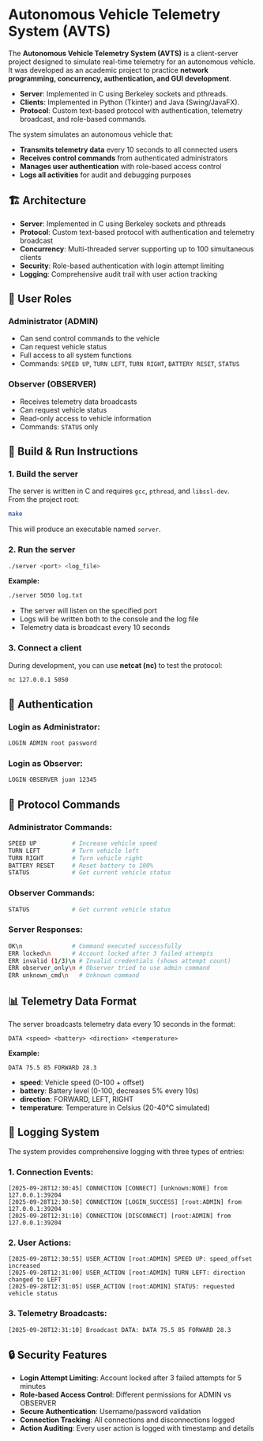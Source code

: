 # Autonomous Vehicle Telemetry System (AVTS)

The **Autonomous Vehicle Telemetry System (AVTS)** is a client-server project designed to simulate real-time telemetry for an autonomous vehicle.  
It was developed as an academic project to practice **network programming, concurrency, authentication, and GUI development**.

- **Server**: Implemented in C using Berkeley sockets and pthreads.
- **Clients**: Implemented in Python (Tkinter) and Java (Swing/JavaFX).
- **Protocol**: Custom text-based protocol with authentication, telemetry broadcast, and role-based commands.

The system simulates an autonomous vehicle that:
- **Transmits telemetry data** every 10 seconds to all connected users
- **Receives control commands** from authenticated administrators
- **Manages user authentication** with role-based access control
- **Logs all activities** for audit and debugging purposes

## 🏗️ Architecture

- **Server**: Implemented in C using Berkeley sockets and pthreads
- **Protocol**: Custom text-based protocol with authentication and telemetry broadcast
- **Concurrency**: Multi-threaded server supporting up to 100 simultaneous clients
- **Security**: Role-based authentication with login attempt limiting
- **Logging**: Comprehensive audit trail with user action tracking

## 👥 User Roles

### **Administrator (ADMIN)**
- Can send control commands to the vehicle
- Can request vehicle status
- Full access to all system functions
- Commands: `SPEED UP`, `TURN LEFT`, `TURN RIGHT`, `BATTERY RESET`, `STATUS`

### **Observer (OBSERVER)**
- Receives telemetry data broadcasts
- Can request vehicle status
- Read-only access to vehicle information
- Commands: `STATUS` only

## 🚀 Build & Run Instructions

### 1. Build the server
The server is written in C and requires `gcc`, `pthread`, and `libssl-dev`.  
From the project root:

```bash
make
```
This will produce an executable named `server`.

### 2. Run the server

```bash
./server <port> <log_file>
```

**Example:**
```bash
./server 5050 log.txt
```

- The server will listen on the specified port
- Logs will be written both to the console and the log file
- Telemetry data is broadcast every 10 seconds

### 3. Connect a client
During development, you can use **netcat (nc)** to test the protocol:

```bash
nc 127.0.0.1 5050
```

## 🔐 Authentication

### Login as Administrator:
```bash
LOGIN ADMIN root password
```

### Login as Observer:
```bash
LOGIN OBSERVER juan 12345
```

## 📡 Protocol Commands

### **Administrator Commands:**
```bash
SPEED UP          # Increase vehicle speed
TURN LEFT         # Turn vehicle left
TURN RIGHT        # Turn vehicle right
BATTERY RESET     # Reset battery to 100%
STATUS            # Get current vehicle status
```

### **Observer Commands:**
```bash
STATUS            # Get current vehicle status
```

### **Server Responses:**
```bash
OK\n              # Command executed successfully
ERR locked\n      # Account locked after 3 failed attempts
ERR invalid (1/3)\n # Invalid credentials (shows attempt count)
ERR observer_only\n # Observer tried to use admin command
ERR unknown_cmd\n   # Unknown command
```

## 📊 Telemetry Data Format

The server broadcasts telemetry data every 10 seconds in the format:
```
DATA <speed> <battery> <direction> <temperature>
```

**Example:**
```
DATA 75.5 85 FORWARD 28.3
```

- **speed**: Vehicle speed (0-100 + offset)
- **battery**: Battery level (0-100, decreases 5% every 10s)
- **direction**: FORWARD, LEFT, RIGHT
- **temperature**: Temperature in Celsius (20-40°C simulated)

## 📝 Logging System

The system provides comprehensive logging with three types of entries:

### **1. Connection Events:**
```
[2025-09-28T12:30:45] CONNECTION [CONNECT] [unknown:NONE] from 127.0.0.1:39204
[2025-09-28T12:30:50] CONNECTION [LOGIN_SUCCESS] [root:ADMIN] from 127.0.0.1:39204
[2025-09-28T12:31:10] CONNECTION [DISCONNECT] [root:ADMIN] from 127.0.0.1:39204
```

### **2. User Actions:**
```
[2025-09-28T12:30:55] USER_ACTION [root:ADMIN] SPEED UP: speed_offset increased
[2025-09-28T12:31:00] USER_ACTION [root:ADMIN] TURN LEFT: direction changed to LEFT
[2025-09-28T12:31:05] USER_ACTION [root:ADMIN] STATUS: requested vehicle status
```

### **3. Telemetry Broadcasts:**
```
[2025-09-28T12:31:10] Broadcast DATA: DATA 75.5 85 FORWARD 28.3
```

## 🔒 Security Features

- **Login Attempt Limiting**: Account locked after 3 failed attempts for 5 minutes
- **Role-based Access Control**: Different permissions for ADMIN vs OBSERVER
- **Secure Authentication**: Username/password validation
- **Connection Tracking**: All connections and disconnections logged
- **Action Auditing**: Every user action is logged with timestamp and details
